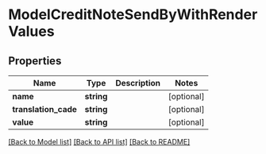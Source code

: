 # ModelCreditNoteSendByWithRenderValues

## Properties
Name | Type | Description | Notes
------------ | ------------- | ------------- | -------------
**name** | **string** |  | [optional] 
**translation_cade** | **string** |  | [optional] 
**value** | **string** |  | [optional] 

[[Back to Model list]](../../README.md#documentation-for-models) [[Back to API list]](../../README.md#documentation-for-api-endpoints) [[Back to README]](../../README.md)

